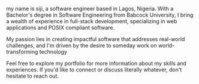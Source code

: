 my name is siji, a software engineer based in Lagos, Nigeria. With a Bachelor's degree in Software Engineering from Babcock University, I bring a wealth of experience in full-stack development, specializing in web applications and POSIX compliant software.

My passion lies in creating impactful software that addresses real-world challenges, and I'm driven by the desire to someday work on world-transforming technology

Feel free to explore my portfolio for more information about my skills and experiences. If you'd like to connect or discuss literally whatever, don't hesitate to reach out.

<!--
<img src="https://github-readme-stats.vercel.app/api/top-langs/?username=sijirama&&show_icons=true&hide_title=true&theme=radical&layout=compact&hide_border=true&border_radius=30&langs_count=15&exclude_repo=Analyseroom&hide=dart,html,css,shell,jupyter%20Notebook,Cython,Perl,Handlebars" alt="top languages"/>
-->
